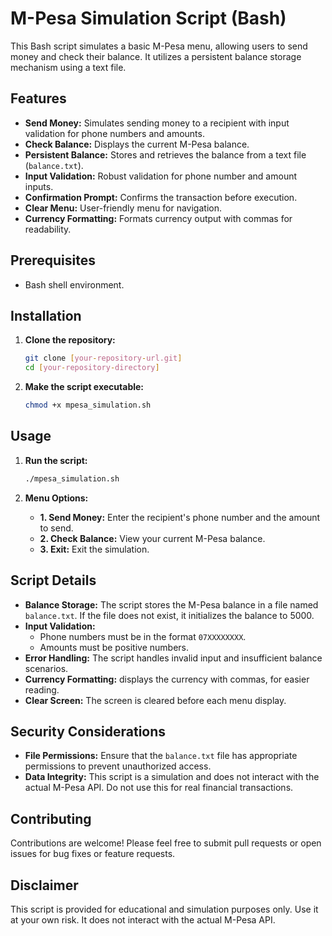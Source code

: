 # M-Pesa Simulation Script (Bash)

This Bash script simulates a basic M-Pesa menu, allowing users to send money and check their balance. It utilizes a persistent balance storage mechanism using a text file.

## Features

* **Send Money:** Simulates sending money to a recipient with input validation for phone numbers and amounts.
* **Check Balance:** Displays the current M-Pesa balance.
* **Persistent Balance:** Stores and retrieves the balance from a text file (`balance.txt`).
* **Input Validation:** Robust validation for phone number and amount inputs.
* **Confirmation Prompt:** Confirms the transaction before execution.
* **Clear Menu:** User-friendly menu for navigation.
* **Currency Formatting:** Formats currency output with commas for readability.

## Prerequisites

* Bash shell environment.

## Installation

1.  **Clone the repository:**

    ```bash
    git clone [your-repository-url.git]
    cd [your-repository-directory]
    ```

2.  **Make the script executable:**

    ```bash
    chmod +x mpesa_simulation.sh
    ```

## Usage

1.  **Run the script:**

    ```bash
    ./mpesa_simulation.sh
    ```

2.  **Menu Options:**

    * **1. Send Money:** Enter the recipient's phone number and the amount to send.
    * **2. Check Balance:** View your current M-Pesa balance.
    * **3. Exit:** Exit the simulation.

## Script Details

* **Balance Storage:** The script stores the M-Pesa balance in a file named `balance.txt`. If the file does not exist, it initializes the balance to 5000.
* **Input Validation:**
    * Phone numbers must be in the format `07XXXXXXXX`.
    * Amounts must be positive numbers.
* **Error Handling:** The script handles invalid input and insufficient balance scenarios.
* **Currency Formatting:** displays the currency with commas, for easier reading.
* **Clear Screen:** The screen is cleared before each menu display.

## Security Considerations

* **File Permissions:** Ensure that the `balance.txt` file has appropriate permissions to prevent unauthorized access.
* **Data Integrity:** This script is a simulation and does not interact with the actual M-Pesa API. Do not use this for real financial transactions.

## Contributing

Contributions are welcome! Please feel free to submit pull requests or open issues for bug fixes or feature requests.


## Disclaimer

This script is provided for educational and simulation purposes only. Use it at your own risk. It does not interact with the actual M-Pesa API.
